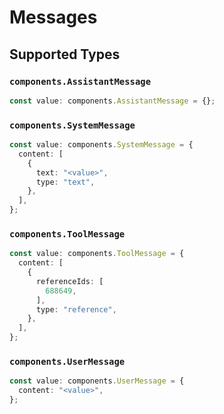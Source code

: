 # Messages


## Supported Types

### `components.AssistantMessage`

```typescript
const value: components.AssistantMessage = {};
```

### `components.SystemMessage`

```typescript
const value: components.SystemMessage = {
  content: [
    {
      text: "<value>",
      type: "text",
    },
  ],
};
```

### `components.ToolMessage`

```typescript
const value: components.ToolMessage = {
  content: [
    {
      referenceIds: [
        688649,
      ],
      type: "reference",
    },
  ],
};
```

### `components.UserMessage`

```typescript
const value: components.UserMessage = {
  content: "<value>",
};
```


